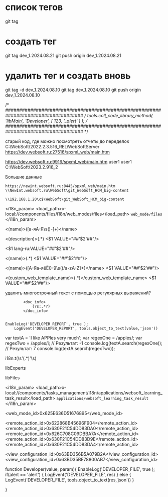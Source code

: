 # список тегов
git tag 

# создать тег
git tag dev_1.2024.08.21
git push origin dev_1.2024.08.21

# удалить тег и создать вновь
git tag -d dev_1.2024.08.10
git tag dev_1.2024.08.10
git push origin dev_1.2024.08.10


/*
####################################################################################
*/
tools.call_code_library_method( 'libMain', 'Developer', [ 123, '_alert' ] );
/*
####################################################################################
*/



старый код, где можно посмотреть отчеты до переделок
C:\WebSoft\2022.2.3.516_REL\WebSoftServer
https://dev.websoft.ru:27516/spxml_web/main.htm

https://dev.websoft.ru:9916/spxml_web/main.htm
user1
user1
C:\WebSoft\2023.2.916_2

Большие данные
```
https://newint.websoft.ru:8445/spxml_web/main.htm
\\NewInt.websoft.ru\WebSoft\git_WebSoft_HCM_big-content

\\192.168.1.20\c$\WebSoft\git_WebSoft_HCM_big-content
```

<i18n_param>
                <load_path>x-local://components/files/i18n/web_modes/files</load_path>
                <code>web_mode/files</code>
            </i18n_param>


<(name)>([а-яА-Я\s\(\)\-]+)<\/name>

<(description)>(.*)</description>
<$1 VALUE="##'$2'##"/>

<$1 lang-ru:VALUE="##'$2'##"/>



<(name)>(.*)</name>
<$1 VALUE="##'$2'##"/>



<(name)>([А-Яа-яёЁ0-9\s\(\)\/a-zA-Z]+)<\/name>
<$1 VALUE="##'$2'##"/>


<(custom_web_template_name)>(.*)</custom_web_template_name>
<$1 VALUE="##'$2'##"/>

удалить многострочный текст с помощью регулярных выражений?

			<doc_info>
				(?s:.*?)
			</doc_info>


    EnableLog('DEVELOPER_REPORT', true );
        LogEvent('DEVELOPER_REPORT', tools.object_to_text(value,'json'))


var textA = 'I like APPles very much';
var regexOne = /apples/;
var regexTwo = /apples/i; 
// Результат: -1
console.log(textA.search(regexOne)); 
// Результат: 7
console.log(textA.search(regexTwo));


i18n.t\(\s'(.*)'\s\)



libExperts

libFiles

<i18n_param>
    <load_path>x-local://components/tasks_management/i18n/applications/websoft_learning_task_result</load_path>
    <code>applications/websoft_learning_task_result</code>
</i18n_param>

<web_mode_id>0x625E636D51676895</web_mode_id>

<remote_action_id>0x622868B45696F904</remote_action_id>
<remote_action_id>0x630F21C54DD83DA0</remote_action_id>
<remote_action_id>0x626C708C09DBBA7A</remote_action_id>
<remote_action_id>0x630F21C54DD83D9E</remote_action_id>
<remote_action_id>0x630F21C54DD83DA4</remote_action_id>

<view_configuration_id>0x63BD356B5A079B2A</view_configuration_id>
<view_configuration_id>0x63BD35BE78800AB7</view_configuration_id>

function Developer(value, param){
    EnableLog('DEVELOPER_FILE', true );
    if(alert == 'alert')
    {
        LogEvent('DEVELOPER_FILE', res)
    } else {
        LogEvent('DEVELOPER_FILE', tools.object_to_text(res,'json'))
    }
    
}
